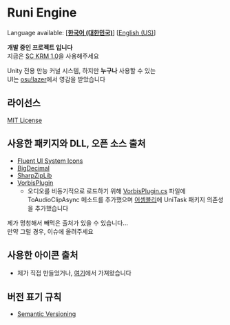 # Runi Engine

Language available: \[[**한국어 (대한민국)**](README.md)\] \[[English (US)](README-EN.md)\]  

**개발 중인 프로젝트 입니다**  
지금은 [SC KRM 1.0](https://github.com/SimsimhanChobo/SC-KRM-1.0/)을 사용해주세요

Unity 전용 만능 커널 시스템, 하지만 **누구나** 사용할 수 있는  
UI는 [osu!lazer](https://github.com/ppy/osu)에서 영감을 받았습니다

## 라이선스

[MIT License](https://opensource.org/licenses/MIT)

## 사용한 패키지와 DLL, 오픈 소스 출처

- [Fluent UI System Icons](https://github.com/microsoft/fluentui-system-icons)
- [BigDecimal](https://github.com/AdamWhiteHat/BigDecimal)
- [SharpZipLib](https://github.com/icsharpcode/SharpZipLib)
- [VorbisPlugin](https://github.com/gindemit/unity-project-vorbis)
  - 오디오를 비동기적으로 로드하기 위해 [VorbisPlugin.cs](Packages/com.teamdodoco.runiengine/Packages/VorbisPlugin/Impl/src/VorbisPlugin.cs) 파일에 ToAudioClipAsync 메소드를 추가했으며 [어셈블리](Packages/com.teamdodoco.runiengine/Packages/VorbisPlugin/Impl/VorbisPluginImpl.asmdef)에 UniTask 패키지 의존성을 추가했습니다

제가 멍청해서 빼먹은 출처가 있을 수 있습니다...  
만약 그럴 경우, 이슈에 올려주세요

## 사용한 아이콘 출처

- 제가 직접 만들었거나, [여기](https://github.com/microsoft/fluentui-system-icons)에서 가져왔습니다

## 버전 표기 규칙

- [Semantic Versioning](https://semver.org/)
